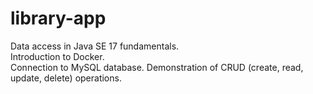 # library-app
Data access in Java SE 17 fundamentals.<br/>
Introduction to Docker.<br/>
Connection to MySQL database. Demonstration of CRUD (create, read, update, delete) operations. <br/>
